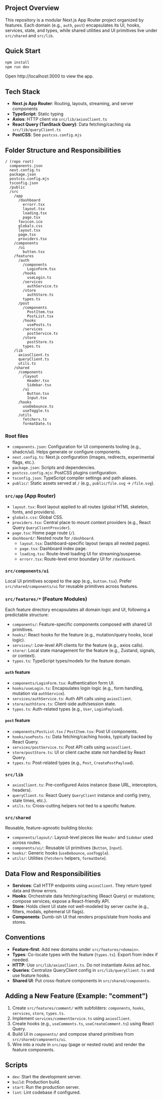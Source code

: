 ## Project Overview

This repository is a modular Next.js App Router project organized by features. Each domain (e.g., `auth`, `post`) encapsulates its UI, hooks, services, state, and types, while shared utilities and UI primitives live under `src/shared` and `src/lib`.

## Quick Start

```bash
npm install
npm run dev
```

Open http://localhost:3000 to view the app.

## Tech Stack

- **Next.js App Router**: Routing, layouts, streaming, and server components
- **TypeScript**: Static typing
- **Axios**: HTTP client via `src/lib/axiosClient.ts`
- **React Query (TanStack Query)**: Data fetching/caching via `src/lib/queryClient.ts`
- **PostCSS**: See `postcss.config.mjs`

## Folder Structure and Responsibilities

```
/ (repo root)
  components.json
  next.config.ts
  package.json
  postcss.config.mjs
  tsconfig.json
  /public
  /src
    /app
      /dashboard
        errorr.tsx
        layout.tsx
        loading.tsx
        page.tsx
      favicon.ico
      globals.css
      layout.tsx
      page.tsx
      providers.tsx
    /components
      /ui
        button.tsx
    /features
      /auth
        /components
          LoginForm.tsx
        /hooks
          useLogin.ts
        /services
          authService.ts
        /store
          authStore.ts
        types.ts
      /post
        /components
          PostItem.tsx
          PostList.tsx
        /hooks
          usePosts.ts
        /services
          postService.ts
        /store
          postStore.ts
        types.ts
    /lib
      axiosClient.ts
      queryClient.ts
      utils.ts
    /shared
      /components
        /layout
          Header.tsx
          Sidebar.tsx
        /ui
          Button.tsx
          Input.tsx
      /hooks
        useDebounce.ts
        useToggle.ts
      /utils
        fetchers.ts
        formatDate.ts
```

### Root files

- `components.json`: Configuration for UI components tooling (e.g., shadcn/ui). Helps generate or configure components.
- `next.config.ts`: Next.js configuration (images, redirects, experimental flags, etc.).
- `package.json`: Scripts and dependencies.
- `postcss.config.mjs`: PostCSS plugins configuration.
- `tsconfig.json`: TypeScript compiler settings and path aliases.
- `public/`: Static assets served at `/` (e.g., `public/file.svg` → `/file.svg`).

### `src/app` (App Router)

- `layout.tsx`: Root layout applied to all routes (global HTML skeleton, fonts, and providers).
- `globals.css`: Global CSS.
- `providers.tsx`: Central place to mount context providers (e.g., React Query `QueryClientProvider`).
- `page.tsx`: Home page route (`/`).
- `dashboard/`: Nested route for `/dashboard`.
  - `layout.tsx`: Dashboard-specific layout (wraps all nested pages).
  - `page.tsx`: Dashboard index page.
  - `loading.tsx`: Route-level loading UI for streaming/suspense.
  - `errorr.tsx`: Route-level error boundary UI for `/dashboard`.

### `src/components/ui`

Local UI primitives scoped to the app (e.g., `button.tsx`). Prefer `src/shared/components/ui` for reusable primitives across features.

### `src/features/*` (Feature Modules)

Each feature directory encapsulates all domain logic and UI, following a predictable structure:

- `components/`: Feature-specific components composed with shared UI primitives.
- `hooks/`: React hooks for the feature (e.g., mutation/query hooks, local logic).
- `services/`: Low-level API clients for the feature (e.g., axios calls).
- `store/`: Local state management for the feature (e.g., Zustand, signals, or context).
- `types.ts`: TypeScript types/models for the feature domain.

#### `auth` feature

- `components/LoginForm.tsx`: Authentication form UI.
- `hooks/useLogin.ts`: Encapsulates login logic (e.g., form handling, mutation via `authService`).
- `services/authService.ts`: Auth API calls using `axiosClient`.
- `store/authStore.ts`: Client-side auth/session state.
- `types.ts`: Auth-related types (e.g., `User`, `LoginPayload`).

#### `post` feature

- `components/PostList.tsx` / `PostItem.tsx`: Post UI components.
- `hooks/usePosts.ts`: Data fetching/caching hooks, typically backed by React Query.
- `services/postService.ts`: Post API calls using `axiosClient`.
- `store/postStore.ts`: UI or client cache state not handled by React Query.
- `types.ts`: Post-related types (e.g., `Post`, `CreatePostPayload`).

### `src/lib`

- `axiosClient.ts`: Pre-configured Axios instance (base URL, interceptors, headers).
- `queryClient.ts`: React Query `QueryClient` instance and config (retry, stale times, etc.).
- `utils.ts`: Cross-cutting helpers not tied to a specific feature.

### `src/shared`

Reusable, feature-agnostic building blocks:

- `components/layout/`: Layout-level pieces like `Header` and `Sidebar` used across routes.
- `components/ui/`: Reusable UI primitives (`Button`, `Input`).
- `hooks/`: Generic hooks (`useDebounce`, `useToggle`).
- `utils/`: Utilities (`fetchers` helpers, `formatDate`).

## Data Flow and Responsibilities

- **Services**: Call HTTP endpoints using `axiosClient`. They return typed data and throw errors.
- **Hooks**: Orchestrate data fetching/caching (React Query) or mutations; compose services; expose a React-friendly API.
- **Store**: Holds client UI state not well-modeled by server cache (e.g., filters, modals, ephemeral UI flags).
- **Components**: Dumb-ish UI that renders props/state from hooks and stores.

## Conventions

- **Feature-first**: Add new domains under `src/features/<domain>`.
- **Types**: Co-locate types with the feature (`types.ts`). Export from index if needed.
- **HTTP**: Use `src/lib/axiosClient.ts`. Do not instantiate Axios ad hoc.
- **Queries**: Centralize QueryClient config in `src/lib/queryClient.ts` and use feature hooks.
- **Shared UI**: Put cross-feature components in `src/shared/components`.

## Adding a New Feature (Example: "comment")

1. Create `src/features/comment/` with subfolders: `components`, `hooks`, `services`, `store`, `types.ts`.
2. Implement `services/commentService.ts` using `axiosClient`.
3. Create hooks (e.g., `useComments.ts`, `useCreateComment.ts`) using React Query.
4. Build UI in `components/` and compose shared primitives from `src/shared/components/ui`.
5. Wire into a route in `src/app` (page or nested route) and render the feature components.

## Scripts

- `dev`: Start the development server.
- `build`: Production build.
- `start`: Run the production server.
- `lint`: Lint codebase if configured.

